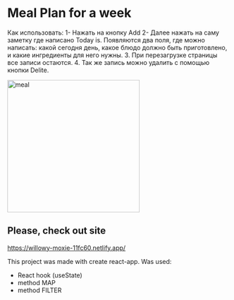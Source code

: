 # Meal Plan for a week

Как использовать: 1- Нажать на кнопку Add
                  2- Далее нажать на саму заметку где написано Today is. Появляются два поля, где можно написать: какой сегодня день,
                  какое блюдо должно быть приготовлено, и какие ингредиенты для него нужны.
                  3. При перезагрузке страницы все записи остаются.
                  4. Так же запись можно удалить с помощью кнопки Delite.
                  

<img src="" width="300px" alt="meal">

## Please, check out site

https://willowy-moxie-11fc60.netlify.app/

This project was made with create react-app.
Was used:
- React hook (useState)
- method MAP
- method FILTER


